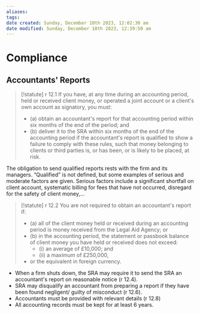```yaml
---
aliases: 
tags: 
date created: Sunday, December 10th 2023, 12:02:30 am
date modified: Sunday, December 10th 2023, 12:39:50 am
---
```


# Compliance

## Accountants' Reports

> [!statute] r 12.1
> If you have, at any time during an accounting period, held or received client money, or operated a joint account or a client's own account as signatory, you must:
> 
> - (a) obtain an accountant's report for that accounting period within six months of the end of the period; and
> - (b) deliver it to the SRA within six months of the end of the accounting period if the accountant's report is qualified to show a failure to comply with these rules, such that money belonging to clients or third parties is, or has been, or is likely to be placed, at risk.
> 

The obligation to send qualified reports rests with the firm and its managers. “Qualified” is not defined, but some examples of serious and moderate factors are given. Serious factors include a significant shortfall on client account, systematic billing for fees that have not occurred, disregard for the safety of client money,…

> [!statute] r 12.2
> You are not required to obtain an accountant's report if:
> 
> - (a) all of the client money held or received during an accounting period is money received from the Legal Aid Agency; or
> - (b) in the accounting period, the statement or passbook balance of client money you have held or received does not exceed:
> 	- (i) an average of £10,000; and
> 	- (ii) a maximum of £250,000,
> - or the equivalent in foreign currency.

- When a firm shuts down, the SRA may require it to send the SRA an accountant's report on reasonable notice (r 12.4).
- SRA may disqualify an accountant from preparing a report if they have been found negligent/ guilty of misconduct (r 12.6).
- Accountants must be provided with relevant details (r 12.8)
- All accounting records must be kept for at least 6 years.
